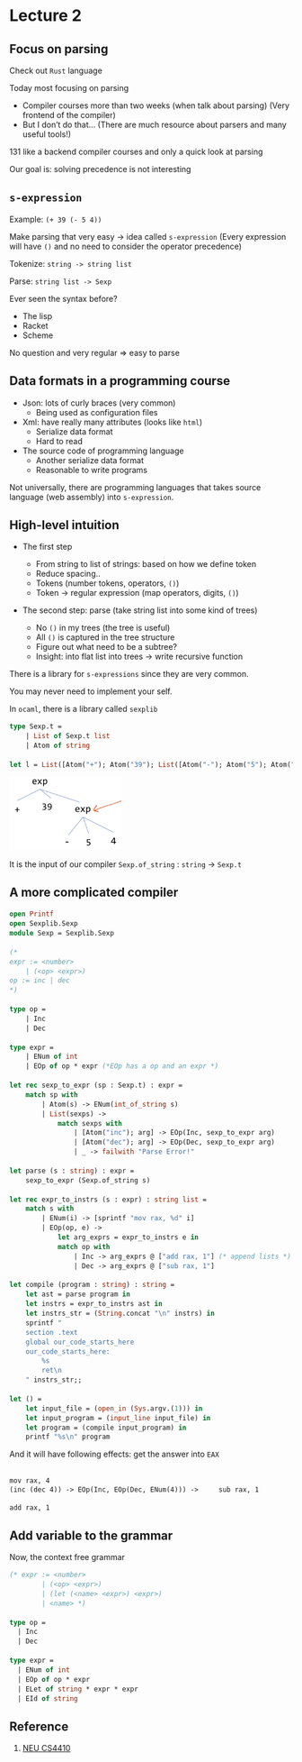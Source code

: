 # Lecture 2

## Focus on parsing

Check out `Rust` language

 Today most focusing on parsing 

- Compiler courses more than two weeks (when talk about parsing)
  (Very frontend of the compiler)
- But I don’t do that…
  (There are much resource about parsers and many useful tools!)

131 like a backend compiler courses and only a quick look at parsing

Our goal is: solving precedence is not interesting

## `s-expression`

Example: `(+ 39 (- 5 4))` 

Make parsing that very easy -> idea called `s-expression` 
(Every expression will have `()` and no need to consider the operator precedence) 

Tokenize: `string -> string list`


Parse: `string list -> Sexp`

Ever seen the syntax before?

- The lisp
- Racket
- Scheme

No question and very regular => easy to parse

## Data formats in a programming course

- Json: lots of curly braces (very common)
  - Being used as configuration files
- Xml: have really many attributes (looks like `html`)
  - Serialize data format
  - Hard to read
- The source code of programming language
  - Another serialize data format
  - Reasonable to write programs

Not universally, there are programming languages that takes source language (web assembly) into `s-expression`. 

## High-level intuition

- The first step
  - From string to list of strings: based on how we define token
  - Reduce spacing..
  - Tokens (number tokens, operators, `()`) 
  - Token -> regular expression (map operators, digits, `()`) 

- The second step: parse (take string list into some kind of trees)
  - No `()` in my trees (the tree is useful)
  - All `()` is captured in the tree structure
  - Figure out what need to be a subtree?
  - Insight: into flat list into trees -> write recursive function

There is a library for `s-expressions` since they are very common. 

You may never need to implement your self. 

In `ocaml`, there is a library called `sexplib`

```ocaml
type Sexp.t = 
	| List of Sexp.t list
	| Atom of string

let l = List([Atom("+"); Atom("39"); List([Atom("-"); Atom("5"); Atom("4")])])
```

<img src="l2.assets/image-20200117111203559.png" alt="image-20200117111203559" style="zoom:33%;" />

It is the input of our compiler `Sexp.of_string` : `string` -> `Sexp.t`

## A more complicated compiler

```ocaml
open Printf
open Sexplib.Sexp
module Sexp = Sexplib.Sexp

(*
expr := <number>
    | (<op> <expr>)
op := inc | dec
*)

type op = 
    | Inc
    | Dec

type expr = 
    | ENum of int 
    | EOp of op * expr (*EOp has a op and an expr *)

let rec sexp_to_expr (sp : Sexp.t) : expr = 
    match sp with
        | Atom(s) -> ENum(int_of_string s)
        | List(sexps) -> 
            match sexps with
                | [Atom("inc"); arg] -> EOp(Inc, sexp_to_expr arg)
                | [Atom("dec"); arg] -> EOp(Dec, sexp_to_expr arg)
                | _ -> failwith "Parse Error!"

let parse (s : string) : expr = 
    sexp_to_expr (Sexp.of_string s)

let rec expr_to_instrs (s : expr) : string list = 
    match s with
        | ENum(i) -> [sprintf "mov rax, %d" i]
        | EOp(op, e) -> 
            let arg_exprs = expr_to_instrs e in 
            match op with
                | Inc -> arg_exprs @ ["add rax, 1"] (* append lists *)
                | Dec -> arg_exprs @ ["sub rax, 1"]

let compile (program : string) : string = 
    let ast = parse program in
    let instrs = expr_to_instrs ast in
    let instrs_str = (String.concat "\n" instrs) in
    sprintf "
    section .text
    global our_code_starts_here
    our_code_starts_here:
        %s
        ret\n
    " instrs_str;;

let () = 
    let input_file = (open_in (Sys.argv.(1))) in
    let input_program = (input_line input_file) in
    let program = (compile input_program) in
    printf "%s\n" program
```

And it will have following effects: get the answer into `EAX`

```
																									mov rax, 4
(inc (dec 4)) -> EOp(Inc, EOp(Dec, ENum(4))) -> 	sub rax, 1
																									add rax, 1
```

## Add variable to the grammar

Now, the context free grammar
```ocaml
(* expr := <number>
        | (<op> <expr>)
        | (let (<name> <expr>) <expr>)
        | <name> *)

type op = 
  | Inc
  | Dec

type expr = 
  | ENum of int
  | EOp of op * expr
  | ELet of string * expr * expr
  | EId of string
```

## Reference

1. [NEU CS4410](https://course.ccs.neu.edu/cs4410/lec_let-and-stack_notes.html)